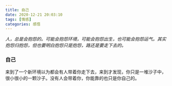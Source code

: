 ```yaml
---
title: 自己
date: 2020-12-21 20:03:10
tags: [情感]
categories: 感悟
---
```

*人，总是会抱怨的。可能会抱怨环境，可能会抱怨出生，也可能会抱怨运气。其实抱怨归抱怨，但也要明白抱怨只是抱怨，路还是要走下去的。*

### 自己
来到了一个新环境以为都会有人带着你走下去，来到才发现，你只是一堆沙子中，很小很小的一颗沙子。没有人会带着你，你能靠的也只是你自己的。
